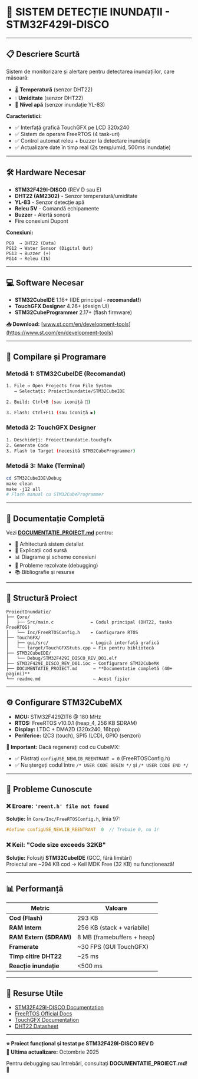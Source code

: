 # 🌊 SISTEM DETECȚIE INUNDAȚII - STM32F429I-DISCO

---

## 📋 Descriere Scurtă

Sistem de monitorizare și alertare pentru detectarea inundațiilor, care măsoară:
- 🌡️ **Temperatură** (senzor DHT22)
- 💧 **Umiditate** (senzor DHT22)
- 🌊 **Nivel apă** (senzor inundație YL-83)

**Caracteristici:**
- ✅ Interfață grafică TouchGFX pe LCD 320x240
- ✅ Sistem de operare FreeRTOS (4 task-uri)
- ✅ Control automat releu + buzzer la detectare inundație
- ✅ Actualizare date în timp real (2s temp/umid, 500ms inundație)

---

## 🛠️ Hardware Necesar

- **STM32F429I-DISCO** (REV D sau E)
- **DHT22 (AM2302)** - Senzor temperatură/umiditate
- **YL-83** - Senzor detecție apă
- **Releu 5V** - Comandă echipamente
- **Buzzer** - Alertă sonoră
- Fire conexiuni Dupont

**Conexiuni:**
```
PG9  → DHT22 (Data)
PG12 → Water Sensor (Digital Out)
PG13 → Buzzer (+)
PG14 → Releu (IN)
```

---

## 💻 Software Necesar

- **STM32CubeIDE** 1.16+ (IDE principal - **recomandat!**)
- **TouchGFX Designer** 4.26+ (design UI)
- **STM32CubeProgrammer** 2.17+ (flash firmware)

**📥 Download:** [www.st.com/en/development-tools](https://www.st.com/en/development-tools)

---

## 🚀 Compilare și Programare

### Metodă 1: STM32CubeIDE (Recomandat)

```bash
1. File → Open Projects from File System
   → Selectați: ProiectInundatie/STM32CubeIDE

2. Build: Ctrl+B (sau iconiță 🔨)

3. Flash: Ctrl+F11 (sau iconiță ▶️)
```

### Metodă 2: TouchGFX Designer

```bash
1. Deschideți: ProiectInundatie.touchgfx
2. Generate Code
3. Flash to Target (necesită STM32CubeProgrammer)
```

### Metodă 3: Make (Terminal)

```powershell
cd STM32CubeIDE\Debug
make clean
make -j12 all
# Flash manual cu STM32CubeProgrammer
```

---

## 📖 Documentație Completă

Vezi **[DOCUMENTATIE_PROIECT.md](DOCUMENTATIE_PROIECT.md)** pentru:
- 📐 Arhitectură sistem detaliat
- 🔧 Explicații cod sursă
- 📊 Diagrame și scheme conexiuni
- 🐛 Probleme rezolvate (debugging)
- 📚 Bibliografie și resurse

---

## 📁 Structură Proiect

```
ProiectInundatie/
├── Core/
│   ├── Src/main.c              ← Codul principal (DHT22, tasks FreeRTOS)
│   └── Inc/FreeRTOSConfig.h    ← Configurare RTOS
├── TouchGFX/
│   ├── gui/src/                ← Logică interfață grafică
│   └── target/TouchGFXStubs.cpp ← Fix pentru bibliotecă
├── STM32CubeIDE/
│   └── Debug/STM32F429I_DISCO_REV_D01.elf
├── STM32F429I_DISCO_REV_D01.ioc ← Configurare STM32CubeMX
├── DOCUMENTATIE_PROIECT.md      ← **Documentație completă (40+ pagini)**
└── readme.md                    ← Acest fișier
```

---

## ⚙️ Configurare STM32CubeMX

- **MCU:** STM32F429ZIT6 @ 180 MHz
- **RTOS:** FreeRTOS v10.0.1 (heap_4, 256 KB SDRAM)
- **Display:** LTDC + DMA2D (320x240, 16bpp)
- **Periferice:** I2C3 (touch), SPI5 (LCD), GPIO (senzori)

**🚨 Important:** Dacă regenerați cod cu CubeMX:
- ✅ Păstrați `configUSE_NEWLIB_REENTRANT = 0` (FreeRTOSConfig.h)
- ✅ Nu ștergeți codul între `/* USER CODE BEGIN */` și `/* USER CODE END */`

---

## 🐛 Probleme Cunoscute

### ❌ Eroare: `'reent.h' file not found`

**Soluție:** În `Core/Inc/FreeRTOSConfig.h`, linia 97:
```c
#define configUSE_NEWLIB_REENTRANT  0  // Trebuie 0, nu 1!
```

### ❌ Keil: "Code size exceeds 32KB"

**Soluție:** Folosiți **STM32CubeIDE** (GCC, fără limitări)  
Proiectul are ~294 KB cod → Keil MDK Free (32 KB) nu funcționează!

---

## 📊 Performanță

| Metric | Valoare |
|--------|---------|
| **Cod (Flash)** | 293 KB |
| **RAM Intern** | 256 KB (stack + variabile) |
| **RAM Extern (SDRAM)** | 8 MB (framebuffers + heap) |
| **Framerate** | ~30 FPS (GUI TouchGFX) |
| **Timp citire DHT22** | ~25 ms |
| **Reacție inundație** | <500 ms |

---
## 🔗 Resurse Utile

- [STM32F429I-DISCO Documentation](https://www.st.com/en/evaluation-tools/32f429idiscovery.html)
- [FreeRTOS Official Docs](https://www.freertos.org/Documentation/RTOS_book.html)
- [TouchGFX Documentation](https://support.touchgfx.com/docs/)
- [DHT22 Datasheet](https://www.sparkfun.com/datasheets/Sensors/Temperature/DHT22.pdf)

---

**⭐ Proiect funcțional și testat pe STM32F429I-DISCO REV D**  
**📅 Ultima actualizare:** Octombrie 2025

Pentru debugging sau întrebări, consultați **DOCUMENTATIE_PROIECT.md**! 🚀

 